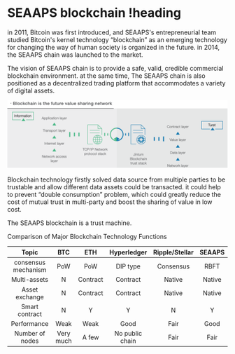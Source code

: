 # SEAAPS blockchain !heading

in 2011, Bitcoin was first introduced, and SEAAPS's entrepreneurial team studied Bitcoin's kernel technology “blockchain” as an emerging technology for changing the way of human society is organized in the future. in 2014, the SEAAPS chain was launched to the market.

The vision of SEAAPS chain is to provide a safe, valid, credible commercial blockchain environment. at the same time, The SEAAPS chain is also positioned as a decentralized trading platform that accommodates a variety of digital assets.

![local image](../Images/01_blockchain_layer.png)

Blockchain technology firstly solved data source from multiple parties to be trustable and allow different data assets could be transacted. it could help to prevent “double consumption” problem, which could greatly reduce the cost of mutual trust in multi-party and boost the sharing of value in low cost. 

The SEAAPS blockchain is a trust machine.

Comparison of Major Blockchain Technology Functions

Topic|BTC|ETH|Hyperledger|Ripple/Stellar|SEAAPS
:--:|:--:|:--:|:--:|:--:|:--:
consensus mechanism|PoW|PoW|DIP type|Consensus|RBFT
Multi-assets|N|Contract|Contract|Native|Native
Asset exchange|N|Contract|Contract|Native|Native
Smart contract|N|Y|Y|N|Y
Performance|Weak|Weak|Good|Fair|Good
Number of nodes|Very much|A few|No public chain|Fair|Fair
